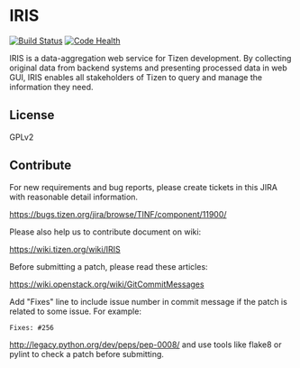 IRIS
====

[![Build Status](https://travis-ci.org/01org/iris-panel.svg?branch=master)](https://travis-ci.org/01org/iris-panel)
[![Code Health](https://landscape.io/github/01org/iris-panel/master/landscape.png)](https://landscape.io/github/01org/iris-panel/master)

IRIS is a data-aggregation web service for Tizen development.
By collecting original data from backend systems and presenting
processed data in web GUI, IRIS enables all stakeholders of
Tizen to query and manage the information they need.

License
-------

GPLv2

Contribute
----------

For new requirements and bug reports, please create tickets
in this JIRA with reasonable detail information.

  https://bugs.tizen.org/jira/browse/TINF/component/11900/

Please also help us to contribute document on wiki:

  https://wiki.tizen.org/wiki/IRIS

Before submitting a patch, please read these articles:

  https://wiki.openstack.org/wiki/GitCommitMessages

  Add "Fixes" line to include issue number in commit message
  if the patch is related to some issue. For example:

    Fixes: #256

  http://legacy.python.org/dev/peps/pep-0008/ and use tools
  like flake8 or pylint to check a patch before submitting.
